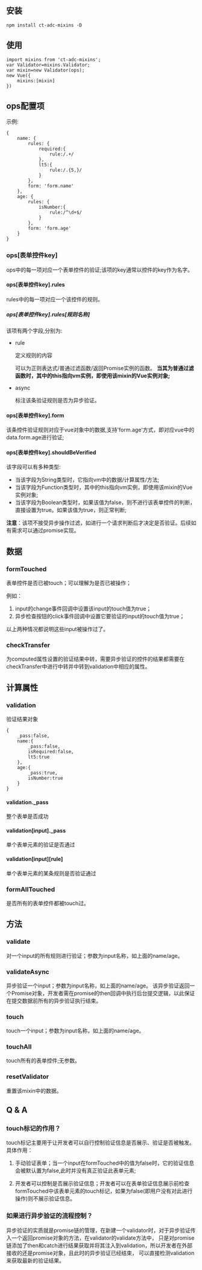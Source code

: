## 安装 

```
npm install ct-adc-mixins -D
```

## 使用

```
import mixins from 'ct-adc-mixins';
var Validator=mixins.Validator;
var mixin=new Validator(ops);
new Vue({
    mixins:[mixin]
})
```

## ops配置项

示例:
```
{
    name: {
        rules: {
            required:{
                rule:/.+/
            },
            lt5:{
                rule:/.{5,}/
            }
        },
        form: 'form.name'
    },
    age: {
        rules: {
            isNumber:{
                rule:/^\d+$/
            }
        },
        form: 'form.age'
    }
}
```


### ops[表单控件key]

ops中的每一项对应一个表单控件的验证;该项的key通常以控件的key作为名字。

#### ops[表单控件key].rules

rules中的每一项对应一个该控件的规则。

##### ops[表单控件key].rules[规则名称]

该项有两个字段,分别为:

* rule

    定义规则的内容

    可以为正则表达式/普通过滤函数/返回Promise实例的函数。
    **当其为普通过滤函数时，其中的this指向vm实例，即使用该mixin的Vue实例对象;**

* async

    标注该条验证规则是否为异步验证。

#### ops[表单控件key].form

该条控件验证规则对应于vue对象中的数据,支持'form.age'方式，即对应vue中的data.form.age进行验证;

#### ops[表单控件key].shouldBeVerified

该字段可以有多种类型:

* 当该字段为String类型时，它指向vm中的数据/计算属性/方法;
* 当该字段为Function类型时，其中的this指向vm实例，即使用该mixin的Vue实例对象;
* 当该字段为Boolean类型时，如果该值为false，则不进行该表单控件的判断，直接设置为true。如果该值为true，则正常判断;

**注意**：该项不接受异步操作过滤，如进行一个请求判断后才决定是否验证。后续如有需求可以通过promise实现。

## 数据

### formTouched

表单控件是否已被touch；可以理解为是否已被操作；

例如：
1. input的change事件回调中设置该input的touch值为true；
2. 异步检查按钮的click事件回调中设置它要验证的input的touch值为true；

以上两种情况都说明这些input被操作过了。

### checkTransfer

为computed属性设置的验证结果中转，需要异步验证的控件的结果都需要在checkTransfer中进行中转并中转到validation中相应的属性。

## 计算属性

### validation

验证结果对象

```
{
    _pass:false,
    name:{
        _pass:false,
        isRequired:false,
        lt5:true
    },
    age:{
        _pass:true,
        isNumber:true
    }
}
```

#### validation._pass

整个表单是否成功

#### validation[input]._pass

单个表单元素的验证是否通过

#### validation[input][rule]

单个表单元素的某条规则是否验证通过


### formAllTouched 

是否所有的表单控件都被touch过。

## 方法

### validate

对一个input的所有规则进行验证；参数为input名称，如上面的name/age。

### validateAsync

异步验证一个input；参数为input名称，如上面的name/age。
该异步验证返回一个Promise对象，开发者需在promise的then回调中执行后台提交逻辑，以此保证在提交数据前所有的异步验证执行结束。

### touch

touch一个input；参数为input名称，如上面的name/age。

### touchAll

touch所有的表单控件;无参数。

### resetValidator

重置该mixin中的数据。


## Q & A

### touch标记的作用？

touch标记主要用于让开发者可以自行控制验证信息是否展示、验证是否被触发。
具体作用：

1. 手动验证表单；当一个input在formTouched中的值为false时，它的验证信息会被默认置为false,此时并没有真正验证此表单元素;

2. 开发者可以控制是否展示验证信息；开发者可以在表单验证信息展示前检查formTouched中该表单元素的touch标记，如果为false(即用户没有对此进行操作)则不展示验证信息。

### 如果进行异步验证的流程控制？

异步验证的实质就是promise链的管理，在新建一个validator时，对于异步验证传入一个返回promise对象的方法，在validator的validate方法中，
只是对promise链添加了then和catch进行结果获取并将其注入到validation，所以开发者在外部接收的还是promise对象，且此时的异步验证已经结束，
可以直接检测validation来获取最新的验证结果。










